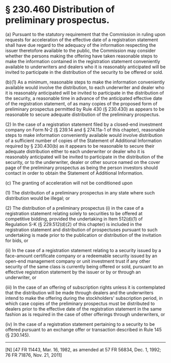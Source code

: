 # § 230.460   Distribution of preliminary prospectus.

(a) Pursuant to the statutory requirement that the Commission in ruling upon requests for acceleration of the effective date of a registration statement shall have due regard to the adequacy of the information respecting the issuer theretofore available to the public, the Commission may consider whether the persons making the offering have taken reasonable steps to make the information contained in the registration statement conveniently available to underwriters and dealers who it is reasonably anticipated will be invited to participate in the distribution of the security to be offered or sold.


(b)(1) As a minimum, reasonable steps to make the information conveniently available would involve the distribution, to each underwriter and dealer who it is reasonably anticipated will be invited to participate in the distribution of the security, a reasonable time in advance of the anticipated effective date of the registration statement, of as many copies of the proposed form of preliminary prospectus permitted by Rule 430 (§ 230.430) as appears to be reasonable to secure adequate distribution of the preliminary prospectus.


(2) In the case of a registration statement filed by a closed-end investment company on Form N-2 (§ 239.14 and § 274.11a-1 of this chapter), reasonable steps to make information conveniently available would involve distribution of a sufficient number of copies of the Statement of Additional Information required by § 230.430(b) as it appears to be reasonable to secure their adequate distribution either to each underwriter or dealer who it is reasonably anticipated will be invited to participate in the distribution of the security, or to the underwriter, dealer or other source named on the cover page of the preliminary prospectus as being the person investors should contact in order to obtain the Statement of Additional Information. 


(c) The granting of acceleration will not be conditioned upon


(1) The distribution of a preliminary prospectus in any state where such distribution would be illegal; or


(2) The distribution of a preliminary prospectus (i) in the case of a registration statement relating solely to securities to be offered at competitive bidding, provided the undertaking in Item 512(d)(1) of Regulation S-K (§ 229.512(d)(2) of this chapter) is included in the registration statement and distribution of prospectuses pursuant to such undertaking is made prior to the publication or distribution of the invitation for bids, or


(ii) In the case of a registration statement relating to a security issued by a face-amount certificate company or a redeemable security issued by an open-end management company or unit investment trust if any other security of the same class is currently being offered or sold, pursuant to an effective registration statement by the issuer or by or through an underwriter, or


(iii) In the case of an offering of subscription rights unless it is contemplated that the distribution will be made through dealers and the underwriters intend to make the offering during the stockholders' subscription period, in which case copies of the preliminary prospectus must be distributed to dealers prior to the effective date of the registration statement in the same fashion as is required in the case of other offerings through underwriters, or


(iv) In the case of a registration statement pertaining to a security to be offered pursuant to an exchange offer or transaction described in Rule 145 (§ 230.145).



---

[N] [47 FR 11443, Mar. 16, 1982, as amended at 57 FR 56834, Dec. 1, 1992; 76 FR 71876, Nov. 21, 2011]




